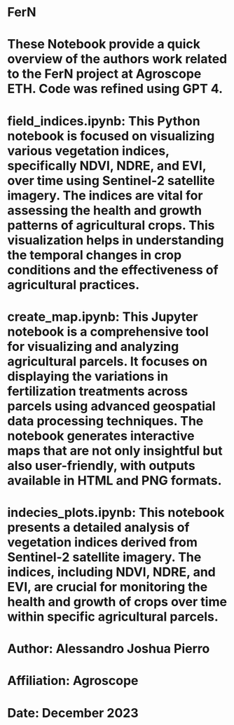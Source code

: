 # FerN
# These Notebook provide a quick overview of the authors work related to the FerN project at Agroscope ETH. Code was refined using GPT 4.
#
# field_indices.ipynb: This Python notebook is focused on visualizing various vegetation indices, specifically NDVI, NDRE, and EVI, over time using Sentinel-2 satellite imagery. The indices are vital for assessing the health and growth patterns of agricultural crops. This visualization helps in understanding the temporal changes in crop conditions and the effectiveness of agricultural practices.
# create_map.ipynb: This Jupyter notebook is a comprehensive tool for visualizing and analyzing agricultural parcels. It focuses on displaying the variations in fertilization treatments across parcels using advanced geospatial data processing techniques. The notebook generates interactive maps that are not only insightful but also user-friendly, with outputs available in HTML and PNG formats.
# indecies_plots.ipynb: This notebook presents a detailed analysis of vegetation indices derived from Sentinel-2 satellite imagery. The indices, including NDVI, NDRE, and EVI, are crucial for monitoring the health and growth of crops over time within specific agricultural parcels.
#
# Author: Alessandro Joshua Pierro
# Affiliation: Agroscope
# Date: December 2023
#
